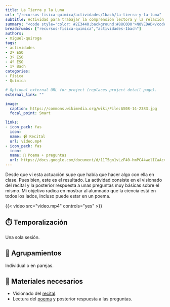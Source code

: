 ```yaml
---
title: La Tierra y la Luna
url: "/recursos-fisica-quimica/actividades/1bach/la-tierra-y-la-luna"
subtitle: Actividad para trabajar la comprensión lectora y la relación entre las artes y las ciencias
summary: "<code style='color: #2E3440;background:#88C0D0'>NOVEDAD</code><br>Actividad para trabajar la comprensión lectora y la relación entre las artes y las ciencias."
breadcrumbs: ["recursos-fisica-quimica","actividades-1bach"]
authors:
- miguel-quiroga
tags:
- actividades
- 2º ESO
- 3º ESO
- 4º ESO
- 1º Bach
categories:
- Física
- Química

# Optional external URL for project (replaces project detail page).
external_link: ""

image:
  caption: https://commons.wikimedia.org/wiki/File:AS08-14-2383.jpg
  focal_point: Smart

links:
- icon_pack: fas
  icon:
  name: 📹 Recital
  url: video.mp4
- icon_pack: fas
  icon:
  name: 📜 Poema + preguntas
  url: https://docs.google.com/document/d/11T5gn1vLzF40-hmPC44welICaAcvB6vWzZoHbZqOfyM/edit?usp=sharing
---
```


Desde que vi esta actuación supe que había que hacer algo con ella en clase. Pues bien, este es el resultado.
La actividad consiste en el visionado del recital y la posterior respuesta a unas preguntas muy básicas sobre el mismo.
Mi objetivo radica en mostrar al alumnado que la ciencia está en todos los lados, incluso puede estar en un poema.

{{< video src="video.mp4" controls="yes" >}}

## ⏱️ Temporalización

Una sola sesión.

## 👥 Agrupamientos

Individual o en parejas.

## 💼 Materiales necesarios

- Visionado del [recital](video.mp4).
- Lectura del [poema](https://docs.google.com/document/d/11T5gn1vLzF40-hmPC44welICaAcvB6vWzZoHbZqOfyM/edit?usp=sharing) y posterior respuesta a las preguntas.
